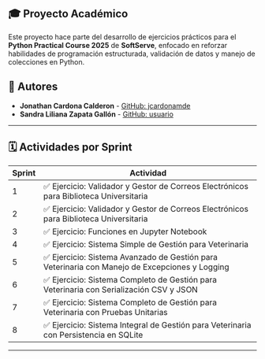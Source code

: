 ## 🎓 Proyecto Académico

Este proyecto hace parte del desarrollo de ejercicios prácticos para el **Python Practical Course 2025** de **SoftServe**, enfocado en reforzar habilidades de programación estructurada, validación de datos y manejo de colecciones en Python.

## 👥 Autores

- **Jonathan Cardona Calderon** - [GitHub: jcardonamde](https://github.com/jcardonamde)
- **Sandra Liliana Zapata Gallón** - [GitHub: usuario](https://github.com/usuario)

---

## 🗓️ Actividades por Sprint

| Sprint | Actividad                                                                 |
|--------|---------------------------------------------------------------------------|
| 1      | ✅ Ejercicio: Validador y Gestor de Correos Electrónicos para Biblioteca Universitaria |
| 2      | ✅ Ejercicio: Validador y Gestor de Correos Electrónicos para Biblioteca Universitaria |
| 3      | ✅ Ejercicio: Funciones en Jupyter Notebook |
| 4      | ✅ Ejercicio: Sistema Simple de Gestión para Veterinaria  |
| 5      | ✅ Ejercicio: Sistema Avanzado de Gestión para Veterinaria con Manejo de Excepciones y Logging  |
| 6      | ✅ Ejercicio: Sistema Completo de Gestión para Veterinaria con Serialización CSV y JSON  |
| 7      | ✅ Ejercicio: Sistema Completo de Gestión para Veterinaria con Pruebas Unitarias  |
| 8      | ✅ Ejercicio: Sistema Integral de Gestión para Veterinaria con Persistencia en SQLite  |

---
